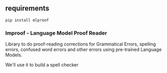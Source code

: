 ## requirements

`pip install mlproof`

### lmproof - Language Model Proof Reader

Library to do proof-reading corrections for Grammatical Errors, spelling errors,
 confused word errors and other errors using pre-trained Language Models.

We'll use it to build a spell checker
 
